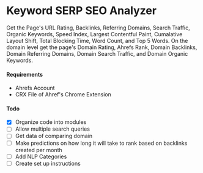 # Keyword SERP SEO Analyzer
Get the Page's URL Rating, Backlinks, Referring Domains, Search Traffic, Organic Keywords, Speed Index, Largest Contentful Paint, Cumalative Layout Shift, Total Blocking Time, Word Count, and Top 5 Words. On the domain level get the page's Domain Rating, Ahrefs Rank, Domain Backlinks, Domain Referring Domains, Domain Search Traffic, and Domain Organic Keywords.

#### Requirements
* Ahrefs Account
* CRX File of Ahref's Chrome Extension

#### Todo
- [x] Organize code into modules
- [ ] Allow multiple search queries 
- [ ] Get data of comparing domain
- [ ] Make predictions on how long it will take to rank based on backlinks created per month
- [ ] Add NLP Categories
- [ ] Create set up instructions